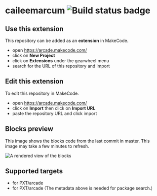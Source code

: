 # caileemarcum ![Build status badge](https://github.com/caileemarcum/caileemarcum/workflows/MakeCode/badge.svg)



## Use this extension

This repository can be added as an **extension** in MakeCode.

* open https://arcade.makecode.com/
* click on **New Project**
* click on **Extensions** under the gearwheel menu
* search for the URL of this repository and import

## Edit this extension

To edit this repository in MakeCode.

* open https://arcade.makecode.com/
* click on **Import** then click on **Import URL**
* paste the repository URL and click import

## Blocks preview

This image shows the blocks code from the last commit in master.
This image may take a few minutes to refresh.

![A rendered view of the blocks](https://github.com/caileemarcum/caileemarcum/raw/master/.makecode/blocks.png)

## Supported targets

* for PXT/arcade
* for PXT/arcade
(The metadata above is needed for package search.)

